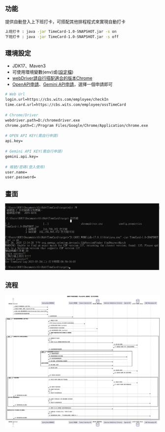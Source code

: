 ## 功能

提供自動登入上下班打卡，可搭配其他排程程式來實現自動打卡

```bash
上班打卡 : java -jar TimeCard-1.0-SNAPSHOT.jar -s on
下班打卡 : java -jar TimeCard-1.0-SNAPSHOT.jar -s off
```

## 環境設定
- JDK17、Maven3
- 可使用環境變數(env)或([設定檔](src%2Fmain%2Fresources%2Fconfig.properties))
- [webDriver請自行搭配適合的版本Chrome](https://googlechromelabs.github.io/chrome-for-testing/)
- [OpenAPI申請](https://platform.openai.com/docs/overview)、[Gemini API申請](https://ai.google.dev/gemini-api/docs/api-key?hl=zh-tw)，選擇一個申請即可

```bash
# Web Url
login.url=https://cbs.wits.com/employee/checkIn
time.card.url=https://cbs.wits.com/employee/ossTimeCard

# Chrome/Driver
webdriver.path=D:/chromedriver.exe
chrome.path=C:/Program Files/Google/Chrome/Application/chrome.exe

# OPEN API KEY(需自行申請)
api.key=

# Gemini API KEY(需自行申請)
gemini.api.key=

# 帳號/密碼(登入使用)
user.name=
user.password=
```


## 畫面
![image](https://github.com/jasonSOUI/TimeCard/blob/master/log.png)

## 流程
![image](https://github.com/jasonSOUI/TimeCard/blob/master/uml.png)
